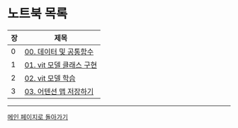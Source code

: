 # 노트북 목록

| 장   | 제목                                                                                                                                     |
|-----|----------------------------------------------------------------------------------------------------------------------------------------|
| 0   | [00. 데이터 및 공통함수](https://colab.research.google.com/github/smha-Promedius/vit_lecture/blob/master/notebooks/00_intro.ipynb)             |
| 1   | [01. vit 모델 클래스 구현](https://colab.research.google.com/github/smha-Promedius/vit_lecture/blob/master/notebooks/01_vit_model.ipynb)      |
| 2   | [02. vit 모델 학습](https://colab.research.google.com/github/smha-Promedius/vit_lecture/blob/master/notebooks/02_vit_train.ipynb)          |
| 3   | [03. 어텐션 맵 저장하기](https://colab.research.google.com/github/smha-Promedius/vit_lecture/blob/master/notebooks/03_vit_attention_map.ipynb) |
---

[메인 페이지로 돌아가기](./README.md)